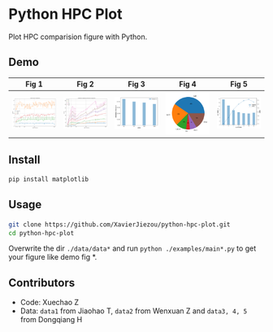 # Python HPC Plot

Plot HPC comparision figure with Python.

## Demo

| Fig 1 | Fig 2 | Fig 3 | Fig 4 | Fig 5 |
|----------------------|-----------------------|-----------------------|-----------------------|-----------------------|
|  ![1.png](imgs/1.png) |  ![2.png](imgs/2.png)  |  ![3.png](imgs/3.png)  |  ![4.png](imgs/4.png)  |  ![5.png](imgs/5.png)  |

## Install

```bash
pip install matplotlib
```

## Usage

```bash
git clone https://github.com/XavierJiezou/python-hpc-plot.git
cd python-hpc-plot
```

Overwrite the dir `./data/data*` and run `python ./examples/main*.py` to get your figure like demo fig *.

## Contributors

- Code: Xuechao Z
- Data: `data1` from Jiaohao T, `data2` from Wenxuan Z and `data3, 4, 5` from Dongqiang H
